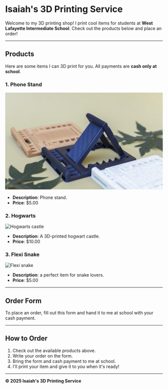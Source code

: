 # **Isaiah's 3D Printing Service**
Welcome to my 3D printing shop! I print cool items for students at **West Lafayette Intermediate School**. Check out the products below and place an order!

---
## **Products**
Here are some items I can 3D print for you. All payments are **cash only at school**.

### **1. Phone Stand**
![Phone Stand](images/phoneStand.jpg)
- **Description**: Phone stand.
- **Price**: $5.00

### **2. Hogwarts**
![Hogwarts castle](images/Hogwarts.jpg)
- **Description**: A 3D-printed hogwart castle.
- **Price**: $10.00

### **3. Flexi Snake**
![Flexi snake](images/FlexiSnake.jpg)
- **Description**: a perfect item for snake lovers.
- **Price**: $5.00
---
## **Order Form**
To place an order, fill out this form and hand it to me at school with your cash payment.

---
## **How to Order**
1. Check out the available products above.
2. Write your order on the form.
3. Bring the form and cash payment to me at school.
4. I'll print your item and give it to you when it's ready!

---

**© 2025 Isaiah's 3D Printing Service**
